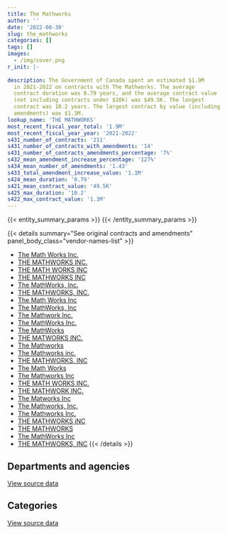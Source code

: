 ```yaml
---
title: The Mathworks
author: ''
date: '2022-08-30'
slug: the_mathworks
categories: []
tags: []
images:
  - /img/cover.png
r_init: |-
  
description: The Government of Canada spent an estimated $1.9M
  in 2021-2022 on contracts with The Mathworks. The average
  contract duration was 0.79 years, and the average contract value
  (not including contracts under $10k) was $49.5K. The longest
  contract was 10.2 years. The largest contract by value (including
  amendments) was $1.3M.
lookup_name: 'THE MATHWORKS'
most_recent_fiscal_year_total: '1.9M'
most_recent_fiscal_year_year: '2021-2022'
s431_number_of_contracts: '211'
s431_number_of_contracts_with_amendments: '14'
s431_number_of_contracts_amendments_percentage: '7%'
s432_mean_amendment_increase_percentage: '127%'
s434_mean_number_of_amendments: '1.43'
s433_total_amendment_increase_value: '1.1M'
s424_mean_duration: '0.79'
s421_mean_contract_value: '49.5K'
s425_max_duration: '10.2'
s422_max_contract_value: '1.3M'
---
```


<script src="/rmarkdown-libs/htmlwidgets/htmlwidgets.js"></script>
<link href="/rmarkdown-libs/datatables-css/datatables-crosstalk.css" rel="stylesheet" />
<script src="/rmarkdown-libs/datatables-binding/datatables.js"></script>
<script src="/rmarkdown-libs/jquery/jquery-3.6.0.min.js"></script>
<link href="/rmarkdown-libs/dt-core-bootstrap/css/dataTables.bootstrap.min.css" rel="stylesheet" />
<link href="/rmarkdown-libs/dt-core-bootstrap/css/dataTables.bootstrap.extra.css" rel="stylesheet" />
<script src="/rmarkdown-libs/dt-core-bootstrap/js/jquery.dataTables.min.js"></script>
<script src="/rmarkdown-libs/dt-core-bootstrap/js/dataTables.bootstrap.min.js"></script>
<link href="/rmarkdown-libs/crosstalk/css/crosstalk.min.css" rel="stylesheet" />
<script src="/rmarkdown-libs/crosstalk/js/crosstalk.min.js"></script>
<script src="/rmarkdown-libs/htmlwidgets/htmlwidgets.js"></script>
<link href="/rmarkdown-libs/datatables-css/datatables-crosstalk.css" rel="stylesheet" />
<script src="/rmarkdown-libs/datatables-binding/datatables.js"></script>
<script src="/rmarkdown-libs/jquery/jquery-3.6.0.min.js"></script>
<link href="/rmarkdown-libs/dt-core-bootstrap/css/dataTables.bootstrap.min.css" rel="stylesheet" />
<link href="/rmarkdown-libs/dt-core-bootstrap/css/dataTables.bootstrap.extra.css" rel="stylesheet" />
<script src="/rmarkdown-libs/dt-core-bootstrap/js/jquery.dataTables.min.js"></script>
<script src="/rmarkdown-libs/dt-core-bootstrap/js/dataTables.bootstrap.min.js"></script>
<link href="/rmarkdown-libs/crosstalk/css/crosstalk.min.css" rel="stylesheet" />
<script src="/rmarkdown-libs/crosstalk/js/crosstalk.min.js"></script>

{{< entity_summary_params >}}
{{< /entity_summary_params >}}

{{< details summary="See original contracts and amendments" panel_body_class="vendor-names-list" >}}
- [The Math Works Inc.](https://search.open.canada.ca/en/ct/?sort=contract_value_f%20desc&page=1&search_text=%22The%20Math%20Works%20Inc.%22)
- [THE MATHWORKS INC.](https://search.open.canada.ca/en/ct/?sort=contract_value_f%20desc&page=1&search_text=%22THE%20MATHWORKS%20INC.%22)
- [THE MATH WORKS INC](https://search.open.canada.ca/en/ct/?sort=contract_value_f%20desc&page=1&search_text=%22THE%20MATH%20WORKS%20INC%22)
- [THE MATHWORKS INC](https://search.open.canada.ca/en/ct/?sort=contract_value_f%20desc&page=1&search_text=%22THE%20MATHWORKS%20INC%22)
- [The MathWorks, Inc.](https://search.open.canada.ca/en/ct/?sort=contract_value_f%20desc&page=1&search_text=%22The%20MathWorks%2c%20Inc.%22)
- [THE MATHWORKS, INC.](https://search.open.canada.ca/en/ct/?sort=contract_value_f%20desc&page=1&search_text=%22THE%20MATHWORKS%2c%20INC.%22)
- [The Math Works Inc](https://search.open.canada.ca/en/ct/?sort=contract_value_f%20desc&page=1&search_text=%22The%20Math%20Works%20Inc%22)
- [The MathWorks, Inc](https://search.open.canada.ca/en/ct/?sort=contract_value_f%20desc&page=1&search_text=%22The%20MathWorks%2c%20Inc%22)
- [The Mathwork Inc.](https://search.open.canada.ca/en/ct/?sort=contract_value_f%20desc&page=1&search_text=%22The%20Mathwork%20Inc.%22)
- [The MathWorks Inc.](https://search.open.canada.ca/en/ct/?sort=contract_value_f%20desc&page=1&search_text=%22The%20MathWorks%20Inc.%22)
- [The MathWorks](https://search.open.canada.ca/en/ct/?sort=contract_value_f%20desc&page=1&search_text=%22The%20MathWorks%22)
- [THE MATWORKS INC.](https://search.open.canada.ca/en/ct/?sort=contract_value_f%20desc&page=1&search_text=%22THE%20MATWORKS%20INC.%22)
- [The Mathworks](https://search.open.canada.ca/en/ct/?sort=contract_value_f%20desc&page=1&search_text=%22The%20Mathworks%22)
- [The Mathworks inc.](https://search.open.canada.ca/en/ct/?sort=contract_value_f%20desc&page=1&search_text=%22The%20Mathworks%20inc.%22)
- [THE MATHWORKS. INC](https://search.open.canada.ca/en/ct/?sort=contract_value_f%20desc&page=1&search_text=%22THE%20MATHWORKS.%20INC%22)
- [The Math Works](https://search.open.canada.ca/en/ct/?sort=contract_value_f%20desc&page=1&search_text=%22The%20Math%20Works%22)
- [The Mathworks Inc](https://search.open.canada.ca/en/ct/?sort=contract_value_f%20desc&page=1&search_text=%22The%20Mathworks%20Inc%22)
- [THE MATH WORKS INC.](https://search.open.canada.ca/en/ct/?sort=contract_value_f%20desc&page=1&search_text=%22THE%20MATH%20WORKS%20INC.%22)
- [THE MATHWORK INC.](https://search.open.canada.ca/en/ct/?sort=contract_value_f%20desc&page=1&search_text=%22THE%20MATHWORK%20INC.%22)
- [The Matworks Inc](https://search.open.canada.ca/en/ct/?sort=contract_value_f%20desc&page=1&search_text=%22The%20Matworks%20Inc%22)
- [The Mathworks, Inc.](https://search.open.canada.ca/en/ct/?sort=contract_value_f%20desc&page=1&search_text=%22The%20Mathworks%2c%20Inc.%22)
- [The Mathworks Inc.](https://search.open.canada.ca/en/ct/?sort=contract_value_f%20desc&page=1&search_text=%22The%20Mathworks%20Inc.%22)
- [THE MATHWORKS iNC](https://search.open.canada.ca/en/ct/?sort=contract_value_f%20desc&page=1&search_text=%22THE%20MATHWORKS%20iNC%22)
- [THE MATHWORKS](https://search.open.canada.ca/en/ct/?sort=contract_value_f%20desc&page=1&search_text=%22THE%20MATHWORKS%22)
- [The MathWorks Inc](https://search.open.canada.ca/en/ct/?sort=contract_value_f%20desc&page=1&search_text=%22The%20MathWorks%20Inc%22)
- [THE MATHWORKS, INC](https://search.open.canada.ca/en/ct/?sort=contract_value_f%20desc&page=1&search_text=%22THE%20MATHWORKS%2c%20INC%22)
{{< /details >}}

## Departments and agencies

<div id="htmlwidget-1" style="width:100%;height:auto;" class="datatables html-widget"></div>
<script type="application/json" data-for="htmlwidget-1">{"x":{"style":"bootstrap","filter":"none","vertical":false,"data":[["<a href=\"/departments/aafc-aac/\">Agriculture and Agri-Food Canada<\/a>","<a href=\"/departments/csa-asc/\">Canadian Space Agency<\/a>","<a href=\"/departments/dfo-mpo/\">Fisheries and Oceans Canada<\/a>","<a href=\"/departments/dnd-mdn/\">National Defence<\/a>","<a href=\"/departments/ec/\">Environment and Climate Change Canada<\/a>","<a href=\"/departments/esdc-edsc/\">Employment and Social Development Canada<\/a>","<a href=\"/departments/fin/\">Department of Finance Canada<\/a>","<a href=\"/departments/ic/\">Innovation, Science and Economic Development Canada<\/a>","<a href=\"/departments/nrc-cnrc/\">National Research Council Canada<\/a>","<a href=\"/departments/nrcan-rncan/\">Natural Resources Canada<\/a>","<a href=\"/departments/osfi-bsif/\">Office of the Superintendent of Financial Institutions Canada<\/a>","<a href=\"/departments/rcmp-grc/\">Royal Canadian Mounted Police<\/a>","<a href=\"/departments/ssc-spc/\">Shared Services Canada<\/a>"],[16031.18,224328.48,193767.66,725997.3,50025.97,null,13979.93,11295.59,296211.83,54494.57,36151.39,null,95900.05],[10132.22,185277.74,373933.69,1224487.32,46223.72,null,null,null,356011.12,206369.71,12754.33,16580.93,66356.9],[null,48278.11,null,441355.89,132998.28,177349.53,null,15390.8,569383.31,178493.25,12107.73,null,74156.99],[21617.68,99499.78,594874.86,590954.2,61888.45,51332.81,null,36018.96,336388.54,111918.01,null,null,null]],"container":"<table class=\"table table-striped table-hover row-border order-column display\">\n  <thead>\n    <tr>\n      <th>Department<\/th>\n      <th>2018-2019<\/th>\n      <th>2019-2020<\/th>\n      <th>2020-2021<\/th>\n      <th>2021-2022<\/th>\n    <\/tr>\n  <\/thead>\n<\/table>","options":{"order":[[4,"desc"]],"pageLength":10,"autoWidth":true,"columnDefs":[{"targets":1,"render":"function(data, type, row, meta) {\n    return type !== 'display' ? data : DTWidget.formatCurrency(data, \"$\", 2, 3, \",\", \".\", true, null);\n  }"},{"targets":2,"render":"function(data, type, row, meta) {\n    return type !== 'display' ? data : DTWidget.formatCurrency(data, \"$\", 2, 3, \",\", \".\", true, null);\n  }"},{"targets":3,"render":"function(data, type, row, meta) {\n    return type !== 'display' ? data : DTWidget.formatCurrency(data, \"$\", 2, 3, \",\", \".\", true, null);\n  }"},{"targets":4,"render":"function(data, type, row, meta) {\n    return type !== 'display' ? data : DTWidget.formatCurrency(data, \"$\", 2, 3, \",\", \".\", true, null);\n  }"},{"width":"16%","targets":[1,2,3,4]},{"className":"dt-right","targets":[1,2,3,4]}],"orderClasses":false}},"evals":["options.columnDefs.0.render","options.columnDefs.1.render","options.columnDefs.2.render","options.columnDefs.3.render"],"jsHooks":[]}</script>
<p class="text-right">
<a href="https://github.com/GoC-Spending/contracts-data/tree/main/data/out/vendors/the_mathworks/summary_by_fiscal_year_by_department.csv" class="source-data-link btn btn-link">View source data</a>
</p>

## Categories

<div id="htmlwidget-2" style="width:100%;height:auto;" class="datatables html-widget"></div>
<script type="application/json" data-for="htmlwidget-2">{"x":{"style":"bootstrap","filter":"none","vertical":false,"data":[["<a href=\"/categories/other/\">(Other)<\/a>","<a href=\"/categories/defence/\">Defence<\/a>","<a href=\"/categories/information_technology/\">Information technology<\/a>","<a href=\"/categories/industrial_products_and_services/\">Industrial products and services<\/a>"],[null,700385.79,992186.66,25611.51],[10628.08,1146229.93,1263012.29,78257.39],[2932.54,441355.89,1205225.46,null],[15209.42,590954.2,1298329.67,null]],"container":"<table class=\"table table-striped table-hover row-border order-column display\">\n  <thead>\n    <tr>\n      <th>Category<\/th>\n      <th>2018-2019<\/th>\n      <th>2019-2020<\/th>\n      <th>2020-2021<\/th>\n      <th>2021-2022<\/th>\n    <\/tr>\n  <\/thead>\n<\/table>","options":{"order":[[4,"desc"]],"dom":"t","pageLength":30,"autoWidth":true,"columnDefs":[{"targets":1,"render":"function(data, type, row, meta) {\n    return type !== 'display' ? data : DTWidget.formatCurrency(data, \"$\", 2, 3, \",\", \".\", true, null);\n  }"},{"targets":2,"render":"function(data, type, row, meta) {\n    return type !== 'display' ? data : DTWidget.formatCurrency(data, \"$\", 2, 3, \",\", \".\", true, null);\n  }"},{"targets":3,"render":"function(data, type, row, meta) {\n    return type !== 'display' ? data : DTWidget.formatCurrency(data, \"$\", 2, 3, \",\", \".\", true, null);\n  }"},{"targets":4,"render":"function(data, type, row, meta) {\n    return type !== 'display' ? data : DTWidget.formatCurrency(data, \"$\", 2, 3, \",\", \".\", true, null);\n  }"},{"width":"16%","targets":[1,2,3,4]},{"className":"dt-right","targets":[1,2,3,4]}],"orderClasses":false,"lengthMenu":[10,25,30,50,100]}},"evals":["options.columnDefs.0.render","options.columnDefs.1.render","options.columnDefs.2.render","options.columnDefs.3.render"],"jsHooks":[]}</script>
<p class="text-right">
<a href="https://github.com/GoC-Spending/contracts-data/tree/main/data/out/vendors/the_mathworks/summary_by_fiscal_year_by_category.csv" class="source-data-link btn btn-link">View source data</a>
</p>
